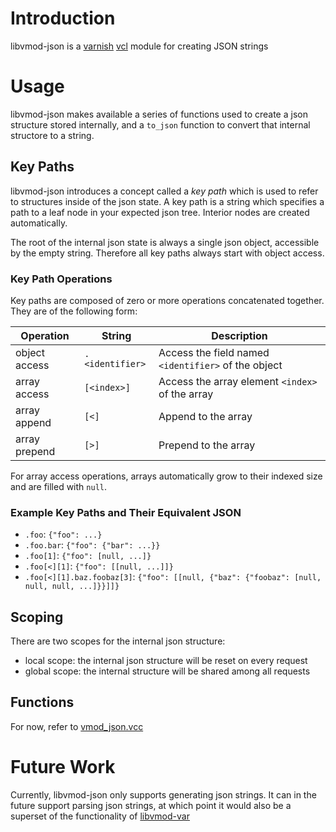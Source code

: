 # Introduction

libvmod-json is a [varnish][varnish] [vcl][vcl] module for creating JSON strings

# Usage

libvmod-json makes available a series of functions used to create a json
structure stored internally, and a `to_json` function to convert that internal
structore to a string.

## Key Paths

libvmod-json introduces a concept called a _key path_ which is used to refer to
structures inside of the json state. A key path is a string which specifies a
path to a leaf node in your expected json tree. Interior nodes are created
automatically.

The root of the internal json state is always a single json object, accessible
by the empty string. Therefore all key paths always start with object access.

### Key Path Operations

Key paths are composed of zero or more operations concatenated together. They
are of the following form:

| Operation     | String          | Description                                         |
| ------------- | --------------- | --------------------------------------------------- |
| object access | `.<identifier>` | Access the field named `<identifier>` of the object |
| array access  | `[<index>]`     | Access the array element `<index>` of the array     |
| array append  | `[<]`           | Append to the array                                 |
| array prepend | `[>]`           | Prepend to the array                                |

For array access operations, arrays automatically grow to their indexed size and
are filled with `null`.

### Example Key Paths and Their Equivalent JSON

* `.foo`: `{"foo": ...}`
* `.foo.bar`: `{"foo": {"bar": ...}}`
* `.foo[1]`: `{"foo": [null, ...]}`
* `.foo[<][1]`: `{"foo": [[null, ...]]}`
* `.foo[<][1].baz.foobaz[3]`: `{"foo": [[null, {"baz": {"foobaz": [null, null, null, ...]}}]]}`

## Scoping

There are two scopes for the internal json structure:

* local scope: the internal json structure will be reset on every request
* global scope: the internal structure will be shared among all requests

## Functions

For now, refer to [vmod_json.vcc][vmod_json_vcc]

# Future Work

Currently, libvmod-json only supports generating json strings. It can in the
future support parsing json strings, at which point it would also be a superset
of the functionality of [libvmod-var][libvmod-var]

[varnish]: https://www.varnish-cache.org/
[vcl]: https://www.varnish-cache.org/docs/3.0/reference/vcl.html
[vmod_json_vcc]: https://github.com/academia-edu/libvmod-json/blob/master/src/vmod_json.vcc
[libvmod-var]: https://github.com/varnish/libvmod-var

<!--- vim: set noet tw=80: -->
